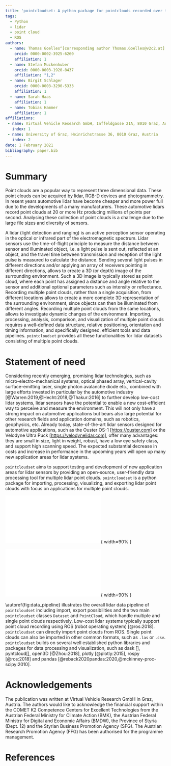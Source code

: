 ```yaml
---
title: 'pointcloudset: A python package for pointclouds recorded over time'
tags:
  - Python
  - lidar
  - point cloud
  - ROS
authors:
  - name: Thomas Goelles^[corresponding author Thomas.Goelles@v2c2.at]
    orcid: 0000-0002-3925-6260
    affiliation: 1
  - name: Stefan Muckenhuber
    orcid: 0000-0003-1920-8437
    affiliation: "1,2"
  - name: Birgit Schlager
    orcid: 0000-0003-3290-5333
    affiliation: 1
  - name: Sarah Haas
    affiliation: 1
  - name: Tobias Hammer
    affiliation: 1
affiliations:
 - name: Virtual Vehicle Research GmbH, Inffeldgasse 21A, 8010 Graz, Austria
   index: 1
 - name: University of Graz, Heinrichstrasse 36, 8010 Graz, Austria
   index: 2
date: 1 February 2021
bibliography: paper.bib
---
```


# Summary

Point clouds are a popular way to represent three dimensional data. These point clouds can be acquired by lidar, RGB-D devices and photogrammetry. In resent years automotive lidar have become cheaper and more power full due to the developments of a many manufacturers. These automotive lidars record point clouds at 20 or more Hz producing millions of points per second. Analysing these collection of point clouds is a challenge due to the large file sizes and diversity of sensors.

A lidar (light detection and ranging) is an active perception sensor operating in the optical or infrared part of the electromagnetic spectrum. Lidar sensors use the time-of-flight principle to measure the distance between sensor and illuminated object, i.e. a light pulse is sent out, reflected at an object, and the travel time between transmission and reception of the light pulse is measured to calculate the distance. Sending several light pulses in different directions and/or applying an array of receivers pointing in different directions, allows to create a 3D (or depth) image of the surrounding environment. Such a 3D image is typically stored as point cloud, where each point has assigned a distance and angle relative to the sensor and additional optional parameters such as intensity or reflectance. Recording multiple point clouds, rather than a single acquisition, from different locations allows to create a more complete 3D representation of the surrounding environment, since objects can then be illuminated from different angles. Recording multiple point clouds from the same locations, allows to investigate dynamic changes of the environment. Importing, processing, analysis, comparison, and visualization of multiple point clouds requires a well-defined data structure, relative positioning, orientation and timing information, and specifically designed, efficient tools and data pipelines. `pointcloudset` provides all these functionalities for lidar datasets consisting of multiple point clouds.

# Statement of need

Considering recently emerging, promising lidar technologies, such as micro-electro-mechanical systems, optical phased array, vertical-cavity surface-emitting laser, single photon avalanche diode etc., combined with large efforts invested in particular by the automotive industry [@Warren:2019,@Hecht:2018,@Thakur:2016] to further develop low-cost lidar systems, lidar sensors have the potential to enable a new cost-efficient way to perceive and measure the environment. This will not only have a strong impact on automotive applications but bears also large potential for other research fields and application domains, such as robotics, geophysics, etc. Already today, state-of-the-art lidar sensors designed for automotive applications, such as the Ouster OS-1 [https://ouster.com] or the Velodyne Ultra Puck [https://velodynelidar.com], offer many advantages: they are small in size, light in weight, robust, have a low eye safety class, and support high scanning speed. The expected substantial decrease in costs and increase in performance in the upcoming years will open up many new application areas for lidar systems.

`pointcloudset` aims to support testing and development of new application areas for lidar sensors by providing an open-source, user-friendly data processing tool for multiple lidar point clouds. `pointcloudset` is a python package for importing, processing, visualizing, and exporting lidar point clouds with focus on applications for multiple point clouds.

![Dataset object with main properties and ways to read and write data. figure.\label{fig:dataset}](./figures/data_pipeline2.pdf){ width=90% }

![PointCloud set with main properties and ways to read and write data. figure.\label{fig:pointcloud}](./figures/data_pipeline3.pdf){ width=90% }

\autoref{fig:data_pipeline} illustrates the overall lidar data pipeline of `pointcloudset` including import, export possibilities and the two main `pointcloudset` classes `Dataset` and `PointCloud`, which handle multiple and single point clouds respectively. Low-cost lidar systems typically support point cloud recording using ROS (robot operating system) [@ros:2018]. `pointcloudset` can directly import point clouds from ROS. Single point clouds can also be imported in other common formats, such as `.las` or `.csv`. `pointcloudset` builds on several well established python libraries and packages for data processing and visualization, such as dask [], pyntcloud[], open3D [@Zhou:2018], plotly [@plotly:2015], rospy [@ros:2018] and pandas [@reback2020pandas:2020,@mckinney-proc-scipy:2010].

# Acknowledgements

The publication was written at Virtual Vehicle Research GmbH in Graz, Austria. The authors would like to acknowledge the financial support within the COMET K2 Competence Centers for Excellent Technologies from the Austrian Federal Ministry for Climate Action (BMK), the Austrian Federal Ministry for Digital and Economic Affairs (BMDW), the Province of Styria (Dept. 12) and the Styrian Business Promotion Agency (SFG). The Austrian Research Promotion Agency (FFG) has been authorised for the programme management.

# References

